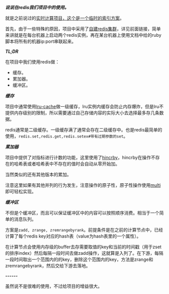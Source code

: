***说说在redis我们项目中的使用。***

就是之前说过的[实时计算项目，这个是一个临时的索引方案](https://github.com/shaomingquan/articles/blob/master/A%20Custom%20Index.md)。

首先，由于一些特殊的原因，项目中采用了[自建redis集群](https://redis.io/topics/cluster-tutorial)，详见前面链接，简单来讲就是在每台机器上启动两个redis实例，再在某台机器上使用文档中给的ruby脚本将所有的机器ip:port串联起来。

***TL;DR***

在项目中我们使用redis做：

- 缓存。
- 累加器。
- 缓冲区。

***缓存***

项目中通常使用[lru-cache](https://www.npmjs.com/package/lru-cache)做一级缓存，lru实例内缓存会防止内存爆炸，但是lru不提供内存级别的限制，所以需要通过自己存储内容的实际大小去选择最多存几条数据。

redis通常是二级缓存。一级缓存满了通常会存在二级缓存中。也是redis最简单的使用，`redis.set,redis.get,redis.setex#带有过期参数的set`。

***累加器***

项目中提供了对指标进行计数的功能，这里使用了[hincrby](https://redis.io/commands/hincrby)，hincrby在操作不存在的哈希表或者哈希表中不存在的值时会自动从零开始加。

当然类似的还有其他版本的累加。

注意这里如果有其他并列的行为发生，注意操作的原子性，原子性操作使用[multi](https://redis.io/commands/multi)即可轻松实现。

***缓冲区***

不但是个缓冲区，而且可以保证缓冲区中的内容可以按照顺序消费。相当于一个简单的消息队列。

方案是`zadd, zrange, zremrangebyrank`。前提条件是在之前的计算节点中，已经计算了每个redis key对应的hash表（value为hash表里的一个属性）。

在计算节点会使用内存级的buffer去存需要取值的key和当前的时间戳（用于zset的排序index）然后每隔一段时间去做zadd操作，这就算是入列了。在下游，每隔一段时间取出一个范围内的的key，删除这个范围内的key，方法是zrange和zremrangebyrank，然后交给下游去落地。

***------***

虽然说不是很难的使用，不过给项目的增益很大。